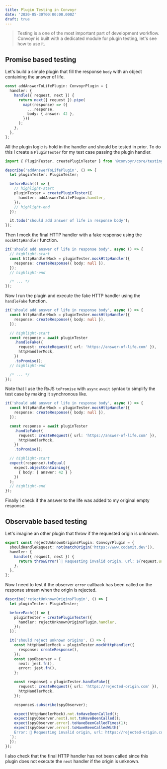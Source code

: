 ```yaml
---
title: Plugin Testing in Convoyr
date: '2020-05-30T00:00:00.000Z'
draft: true
---
```


> Testing is a one of the most important part of development workflow. Convoyr is built with a dedicated module for plugin testing, let's see how to use it.

## Promise based testing

Let's build a simple plugin that fill the response `body` with an object containing the answer of life.

```ts
const addAnswerToLifePlugin: ConvoyrPlugin = {
  handler: {
    handle({ request, next }) {
      return next({ request }).pipe(
        map((response) => ({
          ...response,
          body: { answer: 42 },
        }))
      );
    },
  },
};
```

All the plugin logic is hold in the handler and should be tested in prior. To do this I create a `PluginTester` for my test case passing the plugin handler.

```ts
import { PluginTester, createPluginTester } from '@convoyr/core/testing';

describe('addAnswerToLifePlugin', () => {
  let pluginTester: PluginTester;

  beforeEach(() => {
    // highlight-start
    pluginTester = createPluginTester({
      handler: addAnswerToLifePlugin.handler,
    });
    // highlight-end
  });

  it.todo('should add answer of life in response body');
});
```

Then I mock the final HTTP handler with a fake response using the `mockHttpHandler` function.

```ts
it('should add answer of life in response body', async () => {
  // highlight-start
  const httpHandlerMock = pluginTester.mockHttpHandler({
    response: createResponse({ body: null }),
  });
  // highlight-end

  /* ... */
});
```

Now I run the plugin and execute the fake HTTP handler using the `handleFake` function.

```ts
it('should add answer of life in response body', async () => {
  const httpHandlerMock = pluginTester.mockHttpHandler({
    response: createResponse({ body: null }),
  });

  // highlight-start
  const response = await pluginTester
    .handleFake({
      request: createRequest({ url: 'https://answer-of-life.com' }),
      httpHandlerMock,
    })
    .toPromise();
  // highlight-end

  /* ... */
});
```

Note that I use the RxJS `toPromise` with `async` `await` syntax to simplify the test case by making it synchronous like.

```ts
it('should add answer of life in response body', async () => {
  const httpHandlerMock = pluginTester.mockHttpHandler({
    response: createResponse({ body: null }),
  });

  const response = await pluginTester
    .handleFake({
      request: createRequest({ url: 'https://answer-of-life.com' }),
      httpHandlerMock,
    })
    .toPromise();

  // highlight-start
  expect(response).toEqual(
    expect.objectContaining({
      { body: { answer: 42 } }
    })
  );
  // highlight-end
});
```

Finally I check if the answer to the life was added to my original empty response.

## Observable based testing

Let's imagine an other plugin that throw if the requested origin is unknown.

```ts
export const rejectUnknownOriginsPlugin: ConvoyrPlugin = {
  shouldHandleRequest: not(matchOrigin('https://www.codamit.dev')),
  handler: {
    handle({ request, next }) {
      return throwError(`🛑 Requesting invalid origin, url: ${request.url}`);
    },
  },
};
```

Now I need to test if the observer `error` callback has been called on the response stream when the origin is rejected.

```ts
describe('rejectUnknownOriginsPlugin', () => {
  let pluginTester: PluginTester;

  beforeEach(() => {
    pluginTester = createPluginTester({
      handler: rejectUnknownOriginsPlugin.handler,
    });
  });

  it('should reject unknown origins', () => {
    const httpHandlerMock = pluginTester.mockHttpHandler({
      response: createResponse(),
    });
    const spyObserver = {
      next: jest.fn(),
      error: jest.fn(),
    };

    const response$ = pluginTester.handleFake({
      request: createRequest({ url: 'https://rejected-origin.com' }),
      httpHandlerMock,
    });

    response$.subscribe(spyObserver);

    expect(httpHandlerMock).not.toHaveBeenCalled();
    expect(spyObserver.next).not.toHaveBeenCalled();
    expect(spyObserver.error).toHaveBeenCalledTimes(1);
    expect(spyObserver.error).toHaveBeenCalledWith(`
    Error: 🛑 Requesting invalid origin, url: https://rejected-origin.com
  `);
  });
});
```

I also check that the final HTTP handler has not been called since this plugin does not execute the `next` handler if the origin is unknown.
